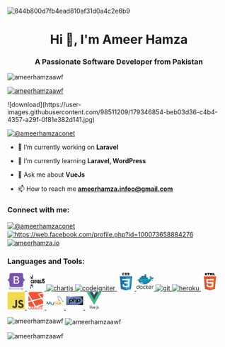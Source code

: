 ![844b800d7fb4ead810af31d0a4c2e6b9](https://user-images.githubusercontent.com/98511209/179347304-e26eeded-3c53-49c0-80b4-196554af9232.jpg)
<h1 align="center">Hi 👋, I'm Ameer Hamza</h1>
<h3 align="center">A Passionate Software Developer from Pakistan</h3>
<p align="left"> <img src="https://komarev.com/ghpvc/?username=ameerhamzaawf&label=Profile%20views&color=0e75b6&style=flat" alt="ameerhamzaawf" /> </p>

<p align="left"> <a href="https://github.com/ryo-ma/github-profile-trophy"><img src="https://github-profile-trophy.vercel.app/?username=ameerhamzaawf" alt="ameerhamzaawf" /></a> </p>![download](https://user-images.githubusercontent.com/98511209/179346854-beb03d36-c4b4-4357-a29f-0f81e382d141.jpg)


<p align="left"> <a href="https://twitter.com/@ameerhamzaconet" target="blank"><img src="https://img.shields.io/twitter/follow/@ameerhamzaconet?logo=twitter&style=for-the-badge" alt="@ameerhamzaconet" /></a> </p>

- 🔭 I’m currently working on **Laravel**

- 🌱 I’m currently learning **Laravel, WordPress**

- 💬 Ask me about **VueJs**

- 📫 How to reach me **ameerhamza.infoo@gmail.com**

<h3 align="left">Connect with me:</h3>
<p align="left">
<a href="https://twitter.com/@ameerhamzaconet" target="blank"><img align="center" src="https://raw.githubusercontent.com/rahuldkjain/github-profile-readme-generator/master/src/images/icons/Social/twitter.svg" alt="@ameerhamzaconet" height="30" width="40" /></a>
<a href="https://fb.com/https://web.facebook.com/profile.php?id=100073658884276" target="blank"><img align="center" src="https://raw.githubusercontent.com/rahuldkjain/github-profile-readme-generator/master/src/images/icons/Social/facebook.svg" alt="https://web.facebook.com/profile.php?id=100073658884276" height="30" width="40" /></a>
<a href="https://instagram.com/ameerhamza.io" target="blank"><img align="center" src="https://raw.githubusercontent.com/rahuldkjain/github-profile-readme-generator/master/src/images/icons/Social/instagram.svg" alt="ameerhamza.io" height="30" width="40" /></a>
</p>

<h3 align="left">Languages and Tools:</h3>
<p align="left"> <a href="https://getbootstrap.com" target="_blank" rel="noreferrer"> <img src="https://raw.githubusercontent.com/devicons/devicon/master/icons/bootstrap/bootstrap-plain-wordmark.svg" alt="bootstrap" width="40" height="40"/> </a> <a href="https://canvasjs.com" target="_blank" rel="noreferrer"> <img src="https://raw.githubusercontent.com/Hardik0307/Hardik0307/master/assets/canvasjs-charts.svg" alt="canvasjs" width="40" height="40"/> </a> <a href="https://www.chartjs.org" target="_blank" rel="noreferrer"> <img src="https://www.chartjs.org/media/logo-title.svg" alt="chartjs" width="40" height="40"/> </a> <a href="https://codeigniter.com" target="_blank" rel="noreferrer"> <img src="https://cdn.worldvectorlogo.com/logos/codeigniter.svg" alt="codeigniter" width="40" height="40"/> </a> <a href="https://www.w3schools.com/css/" target="_blank" rel="noreferrer"> <img src="https://raw.githubusercontent.com/devicons/devicon/master/icons/css3/css3-original-wordmark.svg" alt="css3" width="40" height="40"/> </a> <a href="https://www.docker.com/" target="_blank" rel="noreferrer"> <img src="https://raw.githubusercontent.com/devicons/devicon/master/icons/docker/docker-original-wordmark.svg" alt="docker" width="40" height="40"/> </a> <a href="https://git-scm.com/" target="_blank" rel="noreferrer"> <img src="https://www.vectorlogo.zone/logos/git-scm/git-scm-icon.svg" alt="git" width="40" height="40"/> </a> <a href="https://heroku.com" target="_blank" rel="noreferrer"> <img src="https://www.vectorlogo.zone/logos/heroku/heroku-icon.svg" alt="heroku" width="40" height="40"/> </a> <a href="https://www.w3.org/html/" target="_blank" rel="noreferrer"> <img src="https://raw.githubusercontent.com/devicons/devicon/master/icons/html5/html5-original-wordmark.svg" alt="html5" width="40" height="40"/> </a> <a href="https://developer.mozilla.org/en-US/docs/Web/JavaScript" target="_blank" rel="noreferrer"> <img src="https://raw.githubusercontent.com/devicons/devicon/master/icons/javascript/javascript-original.svg" alt="javascript" width="40" height="40"/> </a> <a href="https://laravel.com/" target="_blank" rel="noreferrer"> <img src="https://raw.githubusercontent.com/devicons/devicon/master/icons/laravel/laravel-plain-wordmark.svg" alt="laravel" width="40" height="40"/> </a> <a href="https://www.mysql.com/" target="_blank" rel="noreferrer"> <img src="https://raw.githubusercontent.com/devicons/devicon/master/icons/mysql/mysql-original-wordmark.svg" alt="mysql" width="40" height="40"/> </a> <a href="https://www.php.net" target="_blank" rel="noreferrer"> <img src="https://raw.githubusercontent.com/devicons/devicon/master/icons/php/php-original.svg" alt="php" width="40" height="40"/> </a> <a href="https://vuejs.org/" target="_blank" rel="noreferrer"> <img src="https://raw.githubusercontent.com/devicons/devicon/master/icons/vuejs/vuejs-original-wordmark.svg" alt="vuejs" width="40" height="40"/> </a> </p>

<p><img align="left" src="https://github-readme-stats.vercel.app/api/top-langs?username=ameerhamzaawf&show_icons=true&locale=en&layout=compact" alt="ameerhamzaawf" /></p>

<p>&nbsp;<img align="center" src="https://github-readme-stats.vercel.app/api?username=ameerhamzaawf&show_icons=true&locale=en" alt="ameerhamzaawf" /></p>

<p><img align="center" src="https://github-readme-streak-stats.herokuapp.com/?user=ameerhamzaawf&" alt="ameerhamzaawf" /></p>
